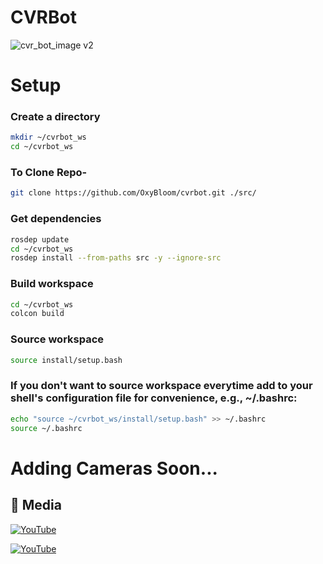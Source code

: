 # CVRBot
![cvr_bot_image v2](https://github.com/user-attachments/assets/54451a6c-dc5d-4ade-80e8-ca83ea193616)



# Setup
### Create a directory
```sh
mkdir ~/cvrbot_ws
cd ~/cvrbot_ws
```

### To Clone Repo-
```sh
git clone https://github.com/OxyBloom/cvrbot.git ./src/
```
### Get dependencies
```sh
rosdep update
cd ~/cvrbot_ws
rosdep install --from-paths src -y --ignore-src
```

### Build workspace
```sh
cd ~/cvrbot_ws
colcon build
```
### Source workspace

```sh
source install/setup.bash
```
### If you don't want to source workspace everytime add to your shell's configuration file for convenience, e.g., ~/.bashrc:

```sh
echo "source ~/cvrbot_ws/install/setup.bash" >> ~/.bashrc
source ~/.bashrc
```
# Adding Cameras Soon...

## :selfie: Media
[![YouTube](http://i.ytimg.com/vi/K5cwBx4CH-k/hqdefault.jpg)](https://www.youtube.com/watch?v=K5cwBx4CH-k)

[![YouTube](http://i.ytimg.com/vi/KDDOLi5bUGU/hqdefault.jpg)](https://www.youtube.com/watch?v=KDDOLi5bUGU)
